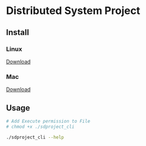 # Distributed System Project

## Install

### Linux
[Download](https://github.com/maycommit/distributed-system-project/raw/part-2/dist/linux/sdproject_cli)

### Mac
[Download](https://github.com/maycommit/distributed-system-project/raw/part-2/dist/mac/sdproject_cli)

## Usage
```sh
# Add Execute permission to File
# chmod +x ./sdproject_cli

./sdproject_cli --help
```
